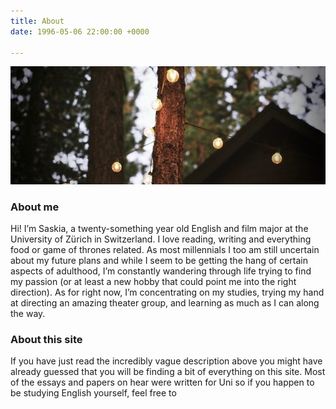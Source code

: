 ```yaml
---
title: About
date: 1996-05-06 22:00:00 +0000

---
```

![](/uploads/tumblr_static_tumblr_static__640.jpg)

### About me

Hi! I’m Saskia, a twenty-something year old English and film major at the University of Zürich in Switzerland. I love reading, writing and everything food or game of thrones related. As most millennials I too am still uncertain about my future plans and while I seem to be getting the hang of certain aspects of adulthood, I’m constantly wandering through life trying to find my passion (or at least a new hobby that could point me into the right direction). As for right now, I’m concentrating on my studies, trying my hand at directing an amazing theater group, and learning as much as I can along the way.

### About this site

If you have just read the incredibly vague description above you might have already guessed that you will be finding a bit of everything on this site. Most of the essays and papers on hear were written for Uni so if you happen to be studying English yourself, feel free to
